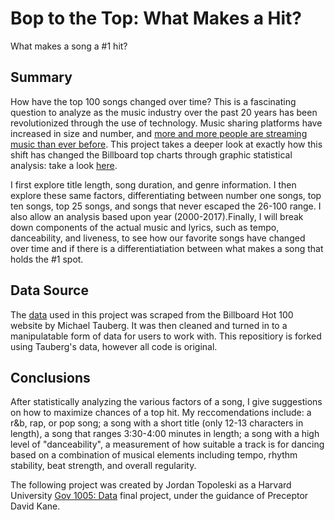 # Bop to the Top: What Makes a Hit?
What makes a song a #1 hit?

## Summary
How have the top 100 songs changed over time? This is a fascinating question to analyze as the music industry over the past 20 years has been revolutionized through the use of technology. Music sharing platforms have increased in size and number, and [more and more people are streaming music than ever before](https://www.recordingconnection.com/reference-library/recording-entrepreneurs/how-the-internet-changed-music/). This project takes a deeper look at exactly how this shift has changed the Billboard top charts through graphic statistical analysis: take a look [here](https://jtopoleski.shinyapps.io/What-Makes-a-Hit-Song/). 

I first explore title length, song duration, and genre information. I then explore these same factors, differentiating between number one songs, top ten songs, top 25 songs, and songs that never escaped the 26-100 range. I also allow an analysis based upon year (2000-2017).Finally, I will break down components of the actual music and lyrics, such as tempo, danceability, and liveness, to see how our favorite songs have changed over time and if there is a differentiatiation between what makes a song that holds the #1 spot.

## Data Source
The [data](https://github.com/taubergm/Billboard-Spotify-Lyrics-Music-analysis) used in this project was scraped from the Billboard Hot 100 website by Michael Tauberg. It was then cleaned and turned in to a manipulatable form of data for users to work with. This repositiory is forked using Tauberg's data, however all code is original.

## Conclusions
After statistically analyzing the various factors of a song, I give suggestions on how to maximize chances of a top hit. My reccomendations include: a r&b, rap, or pop song; a song with a short title (only 12-13 characters in length), a song that ranges 3:30-4:00 minutes in length; a song with a high level of "danceability", a measurement of how suitable a track is for dancing based on a combination of musical elements including tempo, rhythm stability, beat strength, and overall regularity.


The following project was created by Jordan Topoleski as a Harvard University [Gov 1005: Data](https://www.davidkane.info/files/gov_1005_fall_2018.pdf) final project, under the guidance of Preceptor David Kane.
